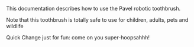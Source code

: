 This documentation describes how to use the Pavel robotic toothbrush.

Note that this toothbrush is totally safe to use for children, adults, pets and wildlife

Quick Change just for fun: come on you super-hoopsahhh!